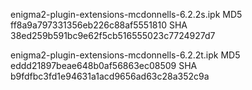 enigma2-plugin-extensions-mcdonnells-6.2.2s.ipk
MD5 ff8a9a797331356eb226c88af5551810
SHA 38ed259b591bc9e62f5cb516555023c7724927d7

enigma2-plugin-extensions-mcdonnells-6.2.2t.ipk
MD5 eddd21897beae648b0af56863ec08509
SHA b9fdfbc3fd1e94631a1acd9656ad63c28a352c9a

